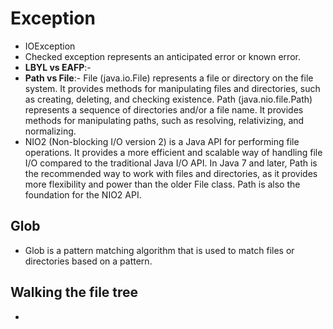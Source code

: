 # Exception
- IOException
- Checked exception represents an anticipated error or known error.
- **LBYL vs EAFP**:- 
- **Path vs File**:- File (java.io.File) represents a file or directory on the file system. It provides methods for manipulating files and directories, such as creating, deleting, and checking existence. Path (java.nio.file.Path) represents a sequence of directories and/or a file name. It provides methods for manipulating paths, such as resolving, relativizing, and normalizing.
- NIO2 (Non-blocking I/O version 2) is a Java API for performing file operations. It provides a more efficient and scalable way of handling file I/O compared to the traditional Java I/O API. In Java 7 and later, Path is the recommended way to work with files and directories, as it provides more flexibility and power than the older File class. Path is also the foundation for the NIO2 API.
## Glob
- Glob is a pattern matching algorithm that is used to match files or directories based on a pattern.

## Walking the file tree
- 



